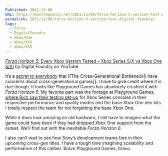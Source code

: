 ```yaml
---
Published: 2021-11-08
URL: https://maxfrequency.net/2021/11/08/forza-horizon-5-version-test-digital-foundry/
permalink: 2021/11/08/forza-horizon-5-version-test-digital-foundry/
tags:
  - Forza
  - DigitalFoundry
  - Xbox/One
  - Xbox/XSX
  - Xbox/XSS
---
```

[*Forza Horizon 5*: Every Xbox Version Tested – Xbox Series S/X vs Xbox One S/X!](https://www.youtube.com/watch?v=iGo8pU_Sm8w) by Digital Foundry on YouTube

It’s a [secret to everybody](http://secrettoeverybody.com/) that [[The Cross-Generational Bottleneck|I have concerns about cross-generational games]]. I have to give credit where it is due though. It looks like Playground Games has absolutely crushed it with *Forza Horizon 5*. My favorite part was the footage at Playground Games, [where Rich saw their testing set-up](https://youtube.com/watch?v=iGo8pU_Sm8w&t=240) for Xbox Series consoles in their respective performance and quality modes and the base Xbox One dev kits. I totally respect the team for not forgetting the base Xbox One.

While it does look amazing on old hardware, I still have to imagine what the game could have been if they had dropped Xbox One support from the outset. We’ll find out with the inevitable *Forza Horizon 6*.

I also can’t wait to see how Sony’s development teams fare in their upcoming cross-gen titles. I have a tough time imagining scalability and performance of this caliber. Bravo Playground Games, bravo.